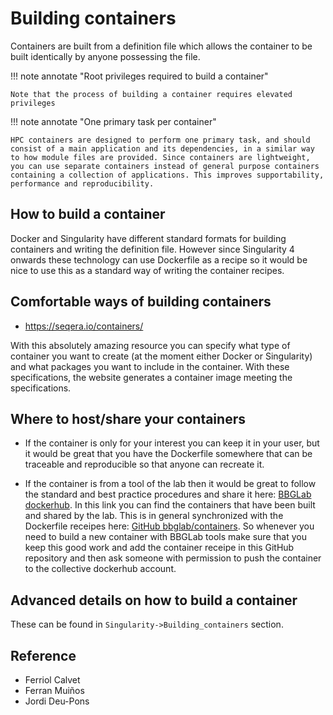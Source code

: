 # Building containers

Containers are built from a definition file which allows the container to be built identically by anyone possessing the file.

!!! note annotate "Root privileges required to build a container"

    Note that the process of building a container requires elevated privileges

!!! note annotate "One primary task per container"

    HPC containers are designed to perform one primary task, and should consist of a main application and its dependencies, in a similar way to how module files are provided. Since containers are lightweight, you can use separate containers instead of general purpose containers containing a collection of applications. This improves supportability, performance and reproducibility.


## How to build a container

Docker and Singularity have different standard formats for building containers and writing the definition file. However since  Singularity 4 onwards these technology can use Dockerfile as a recipe so it would be nice to use this as a standard way of writing the container recipes.


## Comfortable ways of building containers

* https://seqera.io/containers/

With this absolutely amazing resource you can specify what type of container you want to create (at the moment either Docker or Singularity) and what packages you want to include in the container. With these specifications, the website generates a container image meeting the specifications.

## Where to host/share your containers
* If the container is only for your interest you can keep it in your user, but it would be great that you have the Dockerfile somewhere that can be traceable and reproducible so that anyone can recreate it.

* If the container is from a tool of the lab then it would be great to follow the standard and best practice procedures and share it here: [BBGLab dockerhub](https://hub.docker.com/u/bbglab). In this link you can find the containers that have been built and shared by the lab. This is in general synchronized with the Dockerfile receipes here: [GitHub bbglab/containers](https://github.com/bbglab/containers). So whenever you need to build a new container with BBGLab tools make sure that you keep this good work and add the container receipe in this GitHub repository and then ask someone with permission to push the container to the collective dockerhub account.

## Advanced details on how to build a container

These can be found in  `Singularity->Building_containers` section.


## Reference

- Ferriol Calvet
- Ferran Muiños
- Jordi Deu-Pons
